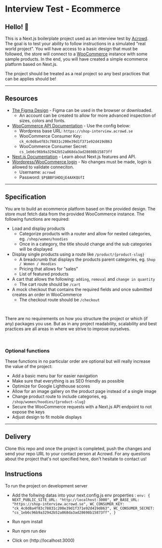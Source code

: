 # Interview Test - Ecommerce

## Hello! 👋

This is a Next.js boilerplate project used as an interview test by [Acrowd](https://acrowd.se). The goal is to test your ability to follow instructions in a simulated "real world project". You will have access to a basic design that must be followed, the store will connect to a [WooCommerce](https://woocommerce.com/) instance with some sample products. In the end, you will have created a simple ecommerce platform based on Next.js.

The project should be treated as a real project so any best practices that can be applies should be!

---

## Resources

- [The Figma Design](https://www.figma.com/file/z7jZJGxVyjScHaNlVVlh6d/Shop-Interview?node-id=0%3A1) - Figma can be used in the browser or downloaded.
  - An account can be created to allow for more advanced inspection of sizes, colors and fonts.
- [WooCommerce API Documentation](https://woocommerce.github.io/woocommerce-rest-api-docs) - Use the config below:
  - Wordpress base URL: `https://shop-interview.acrowd.se`
  - WooCommerce Consumer Key: `ck_4c0d8a4f83c78831c200e39d1f371e92d419d863`
  - WooCommerce Consumer Secret: `cs_1eb6c96b9a32942b52a868da3ad28698b15873ff`
- [Next.js Documentation](https://nextjs.org/docs) - Learn about Next.js features and API.
- [Wordpress/WooCommerce login](https://shop-interview.acrowd.se/wp-admin) - No changes must be made, login is allowed to validate conneciton.
  - Username: `acrowd`
  - Password: `$P$BBFSHDQjE4AXKQUfI`

---

## Specification

You are to build an ecommerce platform based on the provided design. The store must fetch data from the provided WooCommerce instance. The following functions are required:

- Load and display products
  - Categorize products with a router and allow for nested categories, eg. `/shop/women/hoodies`
  - Once in a category, the title should change and the sub categories will be displayed
- Display single products using a route like `/product/{product-slug}`
  - A breadcrumb that displays the products parent categories, eg. `Shop / Women / Hoodies`
  - Pricing that allows for "sales"
  - List of featured products
- A cart that allows the following: `adding`, `removal` and `change in quantity`
  - The cart route should be `/cart`
- A mock checkout that contains the required fields and once submitted creates an order in WooCommerce
  - The checkout route should be `/checkout`

<br>

There are no requirements on how you structure the project or which (if any) packages you use. But as in any project readability, scalability and best practices are all areas in where we strive to improve ourselves.

<br>

### Optional functions

These functions in no particular order are optional but will really increase the value of the project:

- Add a basic menu bar for easier navigation
- Make sure that everything is as SEO friendly as possible
- Optimize for Google Lighthouse scores
- Allow for an image gallery on the product page instead of a single image
- Change product route to include categories, eg. `/shop/women/hoodies/{product-slug}`
- Secure the WooCommerce requests with a Next.js API endpoint to not expose the keys
- Adjust design to fit mobile displays

---

## Delivery

Clone this repo and once the project is completed, push the changes and send your repo URL to your contact person at Acrowd. For any questions about the project that's not specified here, don't hesitate to contact us!

## Instructions

To run the project on development server

- Add the follwing datas into your next.config.js env properties :
  `env: { NEXT_PUBLIC_SITE_URL: "http://localhost:3000", WP_BASE_URL: "https://shop-interview.acrowd.se", WC_CONSUMER_KEY: "ck_4c0d8a4f83c78831c200e39d1f371e92d419d863", WC_CONSUMER_SECRET: "cs_1eb6c96b9a32942b52a868da3ad28698b15873ff", }`

- Run npm install
- Run npm run dev
- Click on (http://localhost:3000)
